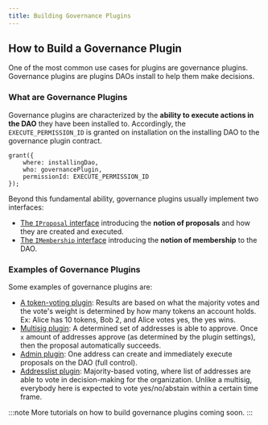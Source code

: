 ```yaml
---
title: Building Governance Plugins
---
```


## How to Build a Governance Plugin

One of the most common use cases for plugins are governance plugins. Governance plugins are plugins DAOs install to help them make decisions.

### What are Governance Plugins

Governance plugins are characterized by the **ability to execute actions in the DAO** they have been installed to. Accordingly, the `EXECUTE_PERMISSION_ID` is granted on installation on the installing DAO to the governance plugin contract.

```solidity
grant({
    where: installingDao,
    who: governancePlugin,
    permissionId: EXECUTE_PERMISSION_ID
});
```

Beyond this fundamental ability, governance plugins usually implement two interfaces:

- [The `IProposal` interface](./01-proposals.md) introducing the **notion of proposals** and how they are created and executed.
- [The `IMembership` interface](./02-membership.md) introducing the **notion of membership** to the DAO.

### Examples of Governance Plugins

Some examples of governance plugins are:

- [A token-voting plugin](https://github.com/aragon/osx/tree/develop/packages/contracts/src/plugins/governance/majority-voting/token): Results are based on what the majority votes and the vote's weight is determined by how many tokens an account holds. Ex: Alice has 10 tokens, Bob 2, and Alice votes yes, the yes wins.
- [Multisig plugin](https://github.com/aragon/osx/tree/develop/packages/contracts/src/plugins/governance/multisig): A determined set of addresses is able to approve. Once `x` amount of addresses approve (as determined by the plugin settings), then the proposal automatically succeeds.
- [Admin plugin](https://github.com/aragon/osx/tree/develop/packages/contracts/src/plugins/governance/admin): One address can create and immediately execute proposals on the DAO (full control).
- [Addresslist plugin](https://github.com/aragon/osx/tree/develop/packages/contracts/src/plugins/governance/majority-voting/addresslist): Majority-based voting, where list of addresses are able to vote in decision-making for the organization. Unlike a multisig, everybody here is expected to vote yes/no/abstain within a certain time frame.

:::note
More tutorials on how to build governance plugins coming soon.
:::

<!-- Add a graphic -->

<!-- Add a code example -->
